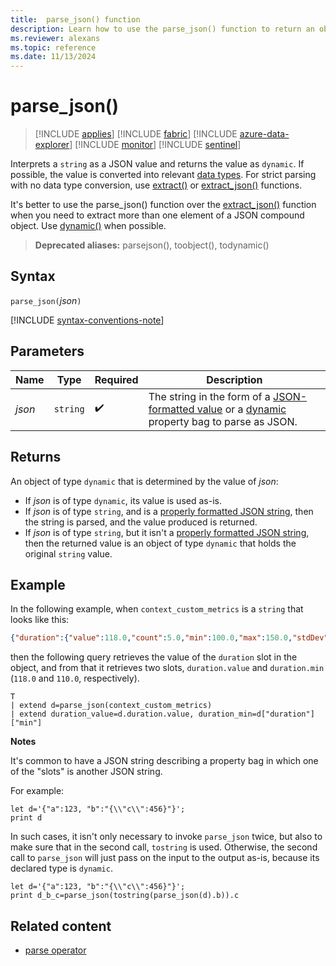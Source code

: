 ```yaml
---
title:  parse_json() function
description: Learn how to use the parse_json() function to return an object of type `dynamic`.
ms.reviewer: alexans
ms.topic: reference
ms.date: 11/13/2024
---
```

# parse_json()

> [!INCLUDE [applies](../includes/applies-to-version/applies.md)] [!INCLUDE [fabric](../includes/applies-to-version/fabric.md)] [!INCLUDE [azure-data-explorer](../includes/applies-to-version/azure-data-explorer.md)] [!INCLUDE [monitor](../includes/applies-to-version/monitor.md)] [!INCLUDE [sentinel](../includes/applies-to-version/sentinel.md)]

Interprets a `string` as a JSON value and returns the value as `dynamic`. If possible, the value is converted into relevant [data types](scalar-data-types/index.md).  For strict parsing with no data type conversion, use [extract()](extract-function.md) or [extract_json()](extract-json-function.md) functions.

It's better to use the parse_json() function over the [extract_json()](extract-json-function.md) function when you need to extract more than one element of a JSON compound object. Use [dynamic()](scalar-data-types/dynamic.md) when possible.

> **Deprecated aliases:** parsejson(), toobject(), todynamic()

## Syntax

`parse_json(`*json*`)`

[!INCLUDE [syntax-conventions-note](../includes/syntax-conventions-note.md)]

## Parameters

| Name | Type | Required | Description |
|--|--|--|--|
| *json* | `string` |  :heavy_check_mark: | The string in the form of a [JSON-formatted value](https://json.org/) or a [dynamic](scalar-data-types/dynamic.md) property bag to parse as JSON.|

## Returns

An object of type `dynamic` that is determined by the value of *json*:

* If *json* is of type `dynamic`, its value is used as-is.
* If *json* is of type `string`, and is a [properly formatted JSON string](https://json.org/), then the string is parsed, and the value produced is returned.
* If *json* is of type `string`, but it isn't a [properly formatted JSON string](https://json.org/), then the returned value is an object of type `dynamic` that holds the original `string` value.

## Example

In the following example, when `context_custom_metrics` is a `string` that looks like this:

```json
{"duration":{"value":118.0,"count":5.0,"min":100.0,"max":150.0,"stdDev":0.0,"sampledValue":118.0,"sum":118.0}}
```

then the following query retrieves the value of the `duration` slot
in the object, and from that it retrieves two slots, `duration.value` and
 `duration.min` (`118.0` and `110.0`, respectively).

```kusto
T
| extend d=parse_json(context_custom_metrics) 
| extend duration_value=d.duration.value, duration_min=d["duration"]["min"]
```

**Notes**

It's common to have a JSON string describing a property bag in which
one of the "slots" is another JSON string. 

For example:

```kusto
let d='{"a":123, "b":"{\\"c\\":456}"}';
print d
```

In such cases, it isn't only necessary to invoke `parse_json` twice, but also
to make sure that in the second call, `tostring` is used. Otherwise, the
second call to `parse_json` will just pass on the input to the output as-is,
because its declared type is `dynamic`.

```kusto
let d='{"a":123, "b":"{\\"c\\":456}"}';
print d_b_c=parse_json(tostring(parse_json(d).b)).c
```

## Related content

* [parse operator](parse-operator.md)